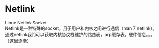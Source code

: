 # Netlink      
Linux Netlink Socket    
Netlink是一种特殊的socket，用于用户和内核之间进行通信（man 7 netlink）。       
通过netlink我们可以获取内核协议栈维护的路由表，arp缓存表，硬件信息。。。（这里逐渐）

